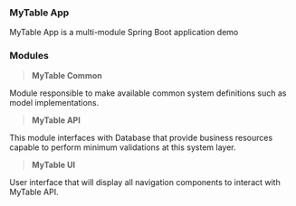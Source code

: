 ### MyTable App

MyTable App is a multi-module Spring Boot application demo

### Modules

> **MyTable Common**

Module responsible to make available common system definitions such as model implementations.

> **MyTable API**

This module interfaces with Database that provide business resources capable to perform minimum validations at this system layer.

> **MyTable UI**

User interface that will display all navigation components to interact with MyTable API.